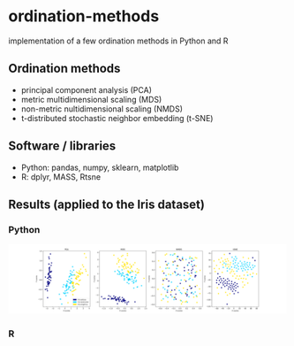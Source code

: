 # ordination-methods
implementation of a few ordination methods in Python and R

## Ordination methods

- principal component analysis (PCA)
- metric multidimensional scaling (MDS)
- non-metric nultidimensional scaling (NMDS)
- t-distributed stochastic neighbor embedding (t-SNE)

## Software / libraries
- Python: pandas, numpy, sklearn, matplotlib 
- R: dplyr, MASS, Rtsne

## Results (applied to the Iris dataset)

### Python

![results](https://github.com/peterszabo77/ordination-methods/blob/master/images/ordination_in_Python.png)

### R



